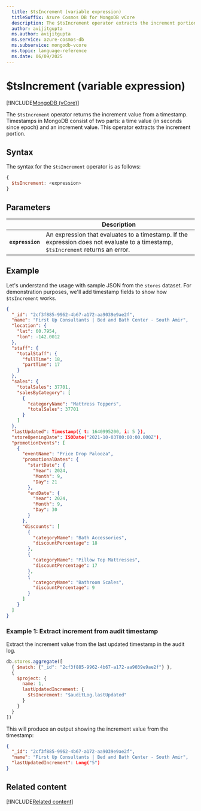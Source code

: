 ```yaml
---
  title: $tsIncrement (variable expression)
  titleSuffix: Azure Cosmos DB for MongoDB vCore
  description: The $tsIncrement operator extracts the increment portion from a timestamp value.
  author: avijitgupta
  ms.author: avijitgupta
  ms.service: azure-cosmos-db
  ms.subservice: mongodb-vcore
  ms.topic: language-reference
  ms.date: 06/09/2025
---
```


# $tsIncrement (variable expression)

[!INCLUDE[MongoDB (vCore)](~/reusable-content/ce-skilling/azure/includes/cosmos-db/includes/appliesto-mongodb-vcore.md)]

The `$tsIncrement` operator returns the increment value from a timestamp. Timestamps in MongoDB consist of two parts: a time value (in seconds since epoch) and an increment value. This operator extracts the increment portion.

## Syntax

The syntax for the `$tsIncrement` operator is as follows:

```javascript
{
  $tsIncrement: <expression>
}
```

## Parameters

| | Description |
| --- | --- |
| **`expression`** | An expression that evaluates to a timestamp. If the expression does not evaluate to a timestamp, `$tsIncrement` returns an error. |

## Example

Let's understand the usage with sample JSON from the `stores` dataset. For demonstration purposes, we'll add timestamp fields to show how `$tsIncrement` works.

```json
{
  "_id": "2cf3f885-9962-4b67-a172-aa9039e9ae2f",
  "name": "First Up Consultants | Bed and Bath Center - South Amir",
  "location": {
    "lat": 60.7954,
    "lon": -142.0012
  },
  "staff": {
    "totalStaff": {
      "fullTime": 18,
      "partTime": 17
    }
  },
  "sales": {
    "totalSales": 37701,
    "salesByCategory": [
      {
        "categoryName": "Mattress Toppers",
        "totalSales": 37701
      }
    ]
  },
  "lastUpdated": Timestamp({ t: 1640995200, i: 5 }),
  "storeOpeningDate": ISODate("2021-10-03T00:00:00.000Z"),
  "promotionEvents": [
    {
      "eventName": "Price Drop Palooza",
      "promotionalDates": {
        "startDate": {
          "Year": 2024,
          "Month": 9,
          "Day": 21
        },
        "endDate": {
          "Year": 2024,
          "Month": 9,
          "Day": 30
        }
      },
      "discounts": [
        {
          "categoryName": "Bath Accessories",
          "discountPercentage": 18
        },
        {
          "categoryName": "Pillow Top Mattresses",
          "discountPercentage": 17
        },
        {
          "categoryName": "Bathroom Scales",
          "discountPercentage": 9
        }
      ]
    }
  ]
}
```

### Example 1: Extract increment from audit timestamp

Extract the increment value from the last updated timestamp in the audit log.

```javascript
db.stores.aggregate([
  { $match: {"_id": "2cf3f885-9962-4b67-a172-aa9039e9ae2f"} },
  {
    $project: {
      name: 1,
      lastUpdatedIncrement: {
        $tsIncrement: "$auditLog.lastUpdated"
      }
    }
  }
])
```

This will produce an output showing the increment value from the timestamp:

```json
{
  "_id": "2cf3f885-9962-4b67-a172-aa9039e9ae2f",
  "name": "First Up Consultants | Bed and Bath Center - South Amir",
  "lastUpdatedIncrement": Long("5")
}
```

## Related content

[!INCLUDE[Related content](../includes/related-content.md)]
